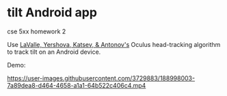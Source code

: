 # tilt Android app
cse 5xx homework 2

Use [LaValle, Yershova, Katsev, & Antonov's](https://msl.cs.illinois.edu/~lavalle/papers/LavYerKatAnt14.pdf) Oculus head-tracking algorithm to track tilt on an Android device.

Demo:

https://user-images.githubusercontent.com/3729883/188998003-7a89dea8-d464-4658-a1a1-64b522c406c4.mp4
